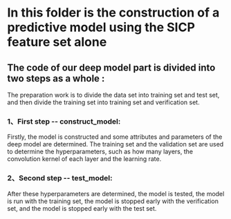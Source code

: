 # In this folder is the construction of a predictive model using the SICP feature set alone

## The code of our deep model part is divided into two steps as a whole :

The preparation work is to divide the data set into training set and test set, and then divide the training set into training set and verification set.

### 1、First step -- construct_model:
Firstly, the model is constructed and some attributes and parameters of the deep model are determined. The training set and the validation set are used to determine the hyperparameters, such as how many layers, the convolution kernel of each layer and the learning rate.

### 2、Second step -- test_model:
After these hyperparameters are determined, the model is tested, the model is run with the training set, the model is stopped early with the verification set, and the model is stopped early with the test set.

